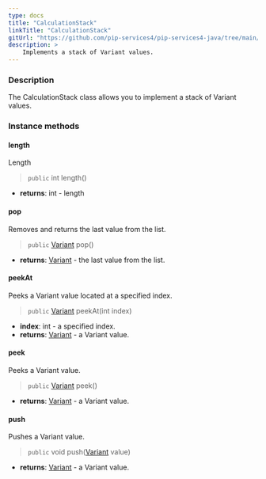 ```yaml
---
type: docs
title: "CalculationStack"
linkTitle: "CalculationStack"
gitUrl: "https://github.com/pip-services4/pip-services4-java/tree/main/pip-services4-expressions-java"
description: > 
    Implements a stack of Variant values.
---
```


### Description

The CalculationStack class allows you to implement a stack of Variant values.


### Instance methods

#### length
Length
> `public` int length()

- **returns**: int - length

#### pop
Removes and returns the last value from the list.
> `public` [Variant](../../variants/variant) pop()

- **returns**: [Variant](../../variants/variant) - the last value from the list.

#### peekAt
Peeks a Variant value located at a specified index.
> `public` [Variant](../../variants/variant) peekAt(int index)

- **index**: int - a specified index.
- **returns**: [Variant](../../variants/variant) - a Variant value.

#### peek
Peeks a Variant value.
> `public`  [Variant](../../variants/variant) peek()

- **returns**: [Variant](../../variants/variant) - a Variant value.

#### push
Pushes a Variant value.
> `public`  void push([Variant](../../variants/variant) value)

- **returns**: [Variant](../../variants/variant) - a Variant value.

